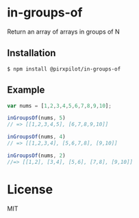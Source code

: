 
# in-groups-of

  Return an array of arrays in groups of N

## Installation

```
$ npm install @pirxpilot/in-groups-of
```

## Example

```js
var nums = [1,2,3,4,5,6,7,8,9,10];

inGroupsOf(nums, 5)
// => [[1,2,3,4,5], [6,7,8,9,10]]

inGroupsOf(nums, 4)
// => [[1,2,3,4], [5,6,7,8], [9,10]]

inGroupsOf(nums, 2)
//=> [[1,2], [3,4], [5,6], [7,8], [9,10]]
```

# License

  MIT
